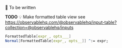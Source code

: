 🚧  To be written

__TODO__
💡 Make formatted table view
see https://observablehq.com/@observablehq/input-table?collection=@observablehq/inputs 

```mathematica
FormattedTable[expr_, opts___]
Normal[FormattedTable[expr_, opts__]] ^:= expr;
```

